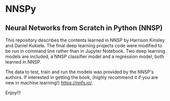 # NNSPy
## Neural Networks from Scratch in Python (NNSP)

This repository describes the contents learned in NNSP by Harrison Kinsley and Daniel Kukieła. 
The final deep learning projects code were modified to be run in command line rather than in Jupyter Notebook.
Two deep learning models are included, a NNSP classifier model and a regression model, both learned in NNSP.

The data to test, train and run the models was provided by the NNSP's authors. 
If interested in getting the book, (highly recommend it if you are new in machine learning!) https://nnfs.io/.

Enjoy!!!
